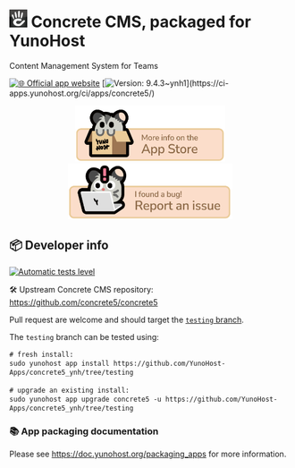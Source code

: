 <!--
N.B.: This README was automatically generated by <https://github.com/YunoHost/apps_tools/blob/main/readme_generator>
It shall NOT be edited by hand.
-->

<h1>
  <img src="https://raw.githubusercontent.com/YunoHost/apps/main/logos/concrete5.png" width="32px" alt="Logo of Concrete CMS">
  Concrete CMS, packaged for YunoHost
</h1>

Content Management System for Teams

[![🌐 Official app website](https://img.shields.io/badge/Official_app_website-darkgreen?style=for-the-badge)](https://www.concrete5.org)
[![Version: 9.4.3~ynh1](https://img.shields.io/badge/Version-9.4.3~ynh1-rgba(0,150,0,1)?style=for-the-badge)](https://ci-apps.yunohost.org/ci/apps/concrete5/)

<div align="center">
<a href="https://apps.yunohost.org/app/concrete5"><img height="100px" src="https://github.com/YunoHost/yunohost-artwork/raw/refs/heads/main/badges/neopossum-badges/badge_more_info_on_the_appstore.svg"/></a>
<a href="https://github.com/YunoHost-Apps/concrete5_ynh/issues"><img height="100px" src="https://github.com/YunoHost/yunohost-artwork/raw/refs/heads/main/badges/neopossum-badges/badge_report_an_issue.svg"/></a>
</div>

## 📦 Developer info

[![Automatic tests level](https://apps.yunohost.org/badge/cilevel/concrete5)](https://ci-apps.yunohost.org/ci/apps/concrete5/)

🛠️ Upstream Concrete CMS repository: <https://github.com/concrete5/concrete5>

Pull request are welcome and should target the [`testing` branch](https://github.com/YunoHost-Apps/concrete5_ynh/tree/testing).

The `testing` branch can be tested using:
```
# fresh install:
sudo yunohost app install https://github.com/YunoHost-Apps/concrete5_ynh/tree/testing

# upgrade an existing install:
sudo yunohost app upgrade concrete5 -u https://github.com/YunoHost-Apps/concrete5_ynh/tree/testing
```

### 📚 App packaging documentation

Please see <https://doc.yunohost.org/packaging_apps> for more information.